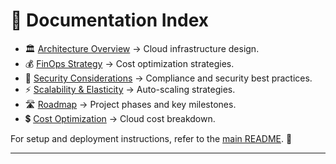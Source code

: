# 📄 Documentation Index

- 🏛️ [Architecture Overview](./arquitectura.md) → Cloud infrastructure design.
- 💰 [FinOps Strategy](./finops.md) → Cost optimization strategies.
- 🔐 [Security Considerations](./seguridad.md) → Compliance and security best practices.
- ⚡ [Scalability & Elasticity](./escalabilidad.md) → Auto-scaling strategies.
- 🛣️ [Roadmap](./roadmap.md) → Project phases and key milestones.
- 💲 [Cost Optimization](./costos.md) → Cloud cost breakdown.

For setup and deployment instructions, refer to the [main README](../README.md). 🚀

---
